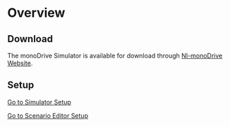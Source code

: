 # Overview

## Download

The monoDrive Simulator is available for download through [NI-monoDrive Website](https://www.monodrive.io/register/). 

## Setup

[Go to Simulator Setup](../monoDrive_home/getting_started/Simulator)

[Go to Scenario Editor Setup](../monoDrive_home/getting_started/Editor)


<p>&nbsp;</p>